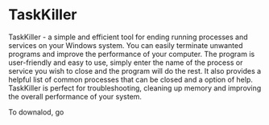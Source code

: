 # TaskKiller
 TaskKiller - a simple and efficient tool for ending running processes and services on your Windows system. You can easily terminate unwanted programs and improve the performance of your computer. The program is user-friendly and easy to use, simply enter the name of the process or service you wish to close and the program will do the rest. It also provides a helpful list of common processes that can be closed and a option of help. TaskKiller is perfect for troubleshooting, cleaning up memory and improving the overall performance of your system. 
 
 To downalod, go 
